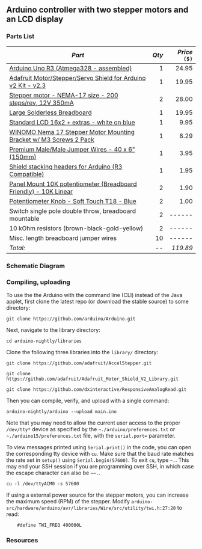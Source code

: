 ## Arduino controller with two stepper motors and an LCD display

<project description added later here>

### 

### Parts List

| *Part*                                                                                                                                                          | *Qty* | *Price* `($)` |
| -------------------------------------------------------------------------------------------------------------------------------------------------------------  | -----: | ----------: |
| [Arduino Uno R3 (Atmega328 - assembled)](https://www.adafruit.com/product/50)                                                                                 |   1 |     24.95 |
| [Adafruit Motor/Stepper/Servo Shield for Arduino v2 Kit - v2.3](https://www.adafruit.com/product/1438)                                                        |   1 |     19.95 |
| [Stepper motor - NEMA-17 size - 200 steps/rev, 12V 350mA](https://www.adafruit.com/product/324)                                                               |   2 |     28.00 |
| [Large Solderless Breadboard](https://www.adafruit.com/product/443)                                                                                           |   1 |     19.95 |
| [Standard LCD 16x2 + extras - white on blue](https://www.adafruit.com/product/181)                                                                            |   1 |      9.95 |
| [WINOMO Nema 17 Stepper Motor Mounting Bracket w/ M3 Screws 2 Pack](https://www.amazon.com/gp/product/B01HHPD7LY/ref=oh_aui_detailpage_o07_s00?ie=UTF8&psc=1) |   1 |      8.29 |
| [Premium Male/Male Jumper Wires - 40 x 6" (150mm)](https://www.adafruit.com/product/758)                                                                      |   1 |      3.95 |
| [Shield stacking headers for Arduino (R3 Compatible)](https://www.adafruit.com/product/85)                                                                    |   1 |      1.95 |
| [Panel Mount 10K potentiometer (Breadboard Friendly) - 10K Linear](https://www.adafruit.com/product/562)                                                      |   2 |      1.90 |
| [Potentiometer Knob - Soft Touch T18 - Blue](https://www.adafruit.com/product/2048)                                                                           |   2 |      1.00 |
| Switch single pole double throw, breadboard mountable                                                                                                         |   2 |    ------ |
| 10 kOhm resistors (brown-black-gold-yellow)                                                                                                                   |   2 |    ------ |
| Misc. length breadboard jumper wires                                                                                                                          |  10 |    ------ |
| *Total:*                                                                                                                                                        |  -- |    *119.89* |


### Schematic Diagram

### Compiling, uploading
To use the the Arduino with the command line (CLI) instead of the Java applet, first clone the latest repo (or download the stable source) to some directory:
```
git clone https://github.com/arduino/Arduino.git
```
Next, navigate to the library directory:
```
cd arduino-nightly/libraries
```
Clone the following three libraries into the `library/` directory:
```
git clone https://github.com/adafruit/AccelStepper.git
```
```
git clone https://github.com/adafruit/Adafruit_Motor_Shield_V2_Library.git
```
```
git clone https://github.com/dxinteractive/ResponsiveAnalogRead.git
```
Then you can compile, verify, and upload with a single command:
```
arduino-nightly/arduino --upload main.ino
```
Note that you may need to allow the current user access to the proper `/dev/tty*` device as specified by the `~./arduino/preferences.txt` or `~./arduino15/preferences.txt` file, with the `serial.port=` parameter.

To view messages printed using `Serial.print()` in the code, you can open the corresponding tty device with `cu`. Make sure that the baud rate matches the rate set in `setup()` using `Serial.begin(57600)`. To exit `cu`, type `~.`. This may end your SSH session if you are programming over SSH, in which case the escape character can also be `~~.`. 
```
cu -l /dev/ttyACM0 -s 57600
```

If using a external power source for the stepper motors, you can increase the maximum speed (RPM) of the stepper. Modify `arduino-src/hardware/arduino/avr/libraries/Wire/src/utility/twi.h:27:20` to read:
```
	#define TWI_FREQ 400000L
```


### Resources


